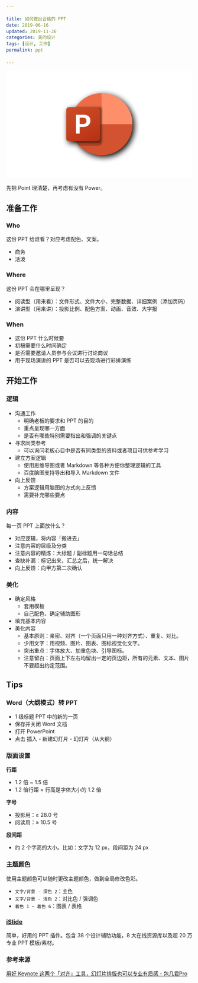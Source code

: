 ```yaml
---

title: 如何做出合格的 PPT  
date: 2019-06-16   
updated: 2019-11-26  
categories: 美的设计 
tags: [设计, 工作] 
permalink: ppt   

---
```


![ppt](ppt/ppt.png "Microsoft Office PowerPoint")

先把 Point 理清楚，再考虑有没有 Power。

<!-- more -->


## 准备工作

### Who

这份 PPT 给谁看？对应考虑配色、文案。

- 商务
- 活泼

### Where

这份 PPT 会在哪里呈现？

- 阅读型（用来看）：文件形式、文件大小、完整数据、详细案例（添加页码）
- 演讲型（用来讲）：投影比例、配色方案、动画、音效、大字报


### When

- 这份 PPT 什么时候要
- 初稿需要什么时间确定
- 是否需要邀请人员参与会议进行讨论商议
- 用于现场演讲的 PPT 是否可以去现场进行彩排演练


## 开始工作

### 逻辑

- 沟通工作
    - 明确老板的要求和 PPT 的目的
    - 重点呈现哪一方面
    - 是否有哪些特别需要指出和强调的关键点
- 寻求同类参考
    - 可以询问老板心目中是否有同类型的资料或者项目可供参考学习
- 建立方案逻辑
    - 使用思维导图或者 Markdown 等各种方便你整理逻辑的工具
    - 百度脑图支持导出和导入 Markdown 文件
- 向上反馈
    - 方案逻辑用脑图的方式向上反馈
    - 需要补充哪些要点


### 内容

每一页 PPT 上面放什么？

- 对应逻辑，将内容「搬进去」
- 注意内容的层级及分类
- 注意内容的精炼：大标题 / 副标题用一句话总结
- 查缺补漏：标记出来，汇总之后，统一解决
- 向上反馈：向甲方第二次确认


### 美化

- 确定风格
    - 套用模板
    - 自己配色、确定辅助图形
- 填充基本内容
- 美化内容
    - 基本原则：亲密、对齐（一个页面只用一种对齐方式）、重复、对比。
    - 少用文字：用视频、图片、图表、图标视觉化文字。
    - 突出重点：字体放大、加重色块、引导图标。
    - 注意留白：页面上下左右均留出一定的页边距，所有的元素、文本、图片不要超出约定范围。


## Tips

### Word（大纲模式）转 PPT

- 1 级标题 PPT 中的新的一页
- 保存并关闭 Word 文档
- 打开 PowerPoint
- 点击 插入 - 新建幻灯片 - 幻灯片（从大纲）


### 版面设置


**行距**
- 1.2 倍 ~ 1.5 倍
- 1.2 倍行距 = 行高是字体大小的 1.2 倍


**字号**
- 投影用：≥ 28.0 号
- 阅读用：≥ 10.5 号


**段间距**
- 约 2 个字高的大小。比如：文字为 12 px，段间距为 24 px


### 主题颜色

使用主题颜色可以随时更改主题颜色，做到全局修改色彩。

- `文字/背景 - 深色 2`：主色
- `文字/背景 - 浅色 2`：对比色 / 强调色
- `着色 1 ~ 着色 6`：图表 / 表格

### [iSlide](https://www.islide.cc/)

简单，好用的 PPT 插件。包含 38 个设计辅助功能，8 大在线资源库以及超 20 万专业 PPT 模板/素材。



### 参考来源

[用好 Keynote 这两个「对齐」工具，幻灯片排版也可以专业有质感 - 包几君Pro](https://sspai.com/post/60316)
